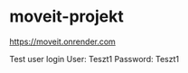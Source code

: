 # moveit-projekt

https://moveit.onrender.com 
  
  
 Test user login 
 User: Teszt1 
 Password: Teszt1
